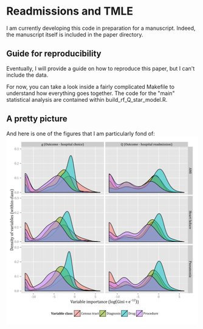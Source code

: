 Readmissions and TMLE
=====================

I am currently developing this code in preparation for a manuscript. Indeed, the manuscript itself is included in the paper directory.

Guide for reproducibility
-------------------------

Eventually, I will provide a guide on how to reproduce this paper, but I can't include the data.

For now, you can take a look inside a fairly complicated Makefile to understand how everything goes together. The code for the "main" statistical analysis are contained within build_rf_Q_star_model.R.

A pretty picture
----------------
And here is one of the figures that I am particularly fond of:
![A pretty picture](figures/variable_importance_by_model_and_class.png)
